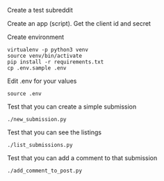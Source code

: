 Create a test subreddit

Create an app (script). Get the client id and secret

Create environment

    virtualenv -p python3 venv
    source venv/bin/activate
    pip install -r requirements.txt
    cp .env.sample .env

Edit .env for your values

    source .env

Test that you can create a simple submission

    ./new_submission.py

Test that you can see the listings

    ./list_submissions.py

Test that you can add a comment to that submission

    ./add_comment_to_post.py
